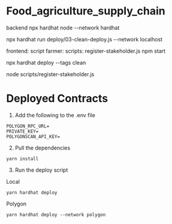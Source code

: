 # Food_agriculture_supply_chain
backend
npx hardhat node --network hardhat

npx hardhat run deploy/03-clean-deploy.js --network localhost

frontend:
script farmer: scripts: register-stakeholder.js
npm start

npx hardhat deploy --tags clean

node scripts/register-stakeholder.js

# Deployed Contracts

1. Add the following to the .env file

```
POLYGON_RPC_URL=
PRIVATE_KEY=
POLYGONSCAN_API_KEY=
```

2. Pull the dependencies

```
yarn install
```

3. Run the deploy script

Local

```
yarn hardhat deploy
```

Polygon

```
yarn hardhat deploy --network polygon
```